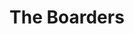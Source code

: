 ---
  title: The Boarders
  description: Boarding was offered until the mid 1970s.
  latitude: -26.173664
  longitude: 28.075313
  cards:
    - poi-004-card-001.md
    - poi-004-card-002.md
    - poi-004-card-003.md
    - poi-004-card-004.md
    - poi-004-card-005.md
    - poi-004-card-006.md
---